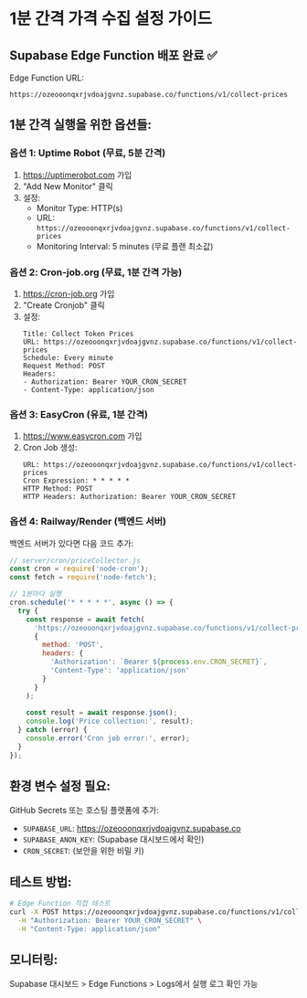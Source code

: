 # 1분 간격 가격 수집 설정 가이드

## Supabase Edge Function 배포 완료 ✅

Edge Function URL:
```
https://ozeooonqxrjvdoajgvnz.supabase.co/functions/v1/collect-prices
```

## 1분 간격 실행을 위한 옵션들:

### 옵션 1: Uptime Robot (무료, 5분 간격)
1. https://uptimerobot.com 가입
2. "Add New Monitor" 클릭
3. 설정:
   - Monitor Type: HTTP(s)
   - URL: `https://ozeooonqxrjvdoajgvnz.supabase.co/functions/v1/collect-prices`
   - Monitoring Interval: 5 minutes (무료 플랜 최소값)

### 옵션 2: Cron-job.org (무료, 1분 간격 가능)
1. https://cron-job.org 가입
2. "Create Cronjob" 클릭
3. 설정:
   ```
   Title: Collect Token Prices
   URL: https://ozeooonqxrjvdoajgvnz.supabase.co/functions/v1/collect-prices
   Schedule: Every minute
   Request Method: POST
   Headers:
   - Authorization: Bearer YOUR_CRON_SECRET
   - Content-Type: application/json
   ```

### 옵션 3: EasyCron (유료, 1분 간격)
1. https://www.easycron.com 가입
2. Cron Job 생성:
   ```
   URL: https://ozeooonqxrjvdoajgvnz.supabase.co/functions/v1/collect-prices
   Cron Expression: * * * * *
   HTTP Method: POST
   HTTP Headers: Authorization: Bearer YOUR_CRON_SECRET
   ```

### 옵션 4: Railway/Render (백엔드 서버)
백엔드 서버가 있다면 다음 코드 추가:

```javascript
// server/cron/priceCollector.js
const cron = require('node-cron');
const fetch = require('node-fetch');

// 1분마다 실행
cron.schedule('* * * * *', async () => {
  try {
    const response = await fetch(
      'https://ozeooonqxrjvdoajgvnz.supabase.co/functions/v1/collect-prices',
      {
        method: 'POST',
        headers: {
          'Authorization': `Bearer ${process.env.CRON_SECRET}`,
          'Content-Type': 'application/json'
        }
      }
    );
    
    const result = await response.json();
    console.log('Price collection:', result);
  } catch (error) {
    console.error('Cron job error:', error);
  }
});
```

## 환경 변수 설정 필요:

GitHub Secrets 또는 호스팅 플랫폼에 추가:
- `SUPABASE_URL`: https://ozeooonqxrjvdoajgvnz.supabase.co
- `SUPABASE_ANON_KEY`: (Supabase 대시보드에서 확인)
- `CRON_SECRET`: (보안을 위한 비밀 키)

## 테스트 방법:

```bash
# Edge Function 직접 테스트
curl -X POST https://ozeooonqxrjvdoajgvnz.supabase.co/functions/v1/collect-prices \
  -H "Authorization: Bearer YOUR_CRON_SECRET" \
  -H "Content-Type: application/json"
```

## 모니터링:

Supabase 대시보드 > Edge Functions > Logs에서 실행 로그 확인 가능
